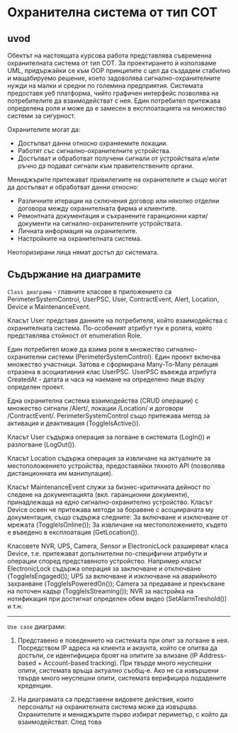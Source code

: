 # Охранителна система от тип СОТ

## uvod

Обектът на настоящата курсова работа представлява съвременна охранителната система от тип СОТ. За проектирането ѝ използваме UML, придържайки се към OOP принципите с цел да създадем стабилно и мащабируемо решение, което задоволява сигнално-охранителните нужди на малки и средни по големина предприятия. Системата предоставя уеб платформа, чийто графичен интерфейс позволява на потребителите да взаимодействат с нея. Един потребител притежава определена роля и може да е замесен в експлоатацията на множество системи за сигурност.

Охранителите могат да:

- Достъпват данни относно охраняемите локации.
- Работят със сигнално-охранителните устройства.
- Достъпват и обработват получени сигнали от устройствата и/или ръчно да подават сигнали към правителствените органи.

Мениджърите притежават привилегиите на охранителите и също могат да достъпват и обработват данни относно:

- Различните итерации на сключения договор или няколко отделни договора между охранителната фирма и клиентите.
- Ремонтната документация и съхранените гаранционни карти/документи на сигнално-охранителните устройствата.
- Личната информация на охранителите.
- Настройките на охранителната система.

Неоторизирани лица нямат достъп до системата.

## Съдържание на диаграмите

`Class диаграма` - главните класове в приложението са PerimeterSystemControl, UserPSC, User, ContractEvent, Alert, Location, Device и MaintenanceEvent.

Класът User представя данните на потребителя, който взаимодейства с охранителната система. По-особеният атрибут тук е ролята, която представлява стойност от enumeration Role.

Един потребител може да взима роля в множество сигнално-охранителни системи (PerimeterSystemControl). Един проект включва множество участници. Затова е сформирана Many-To-Many релация отразена в асоциативния клас UserPSC.
UserPSC въвежда атрибутa CreatedAt - датата и часа на наемане на определено лице върху определен проект.

Една охранителна система взаимодейства (CRUD операции) с множество сигнали /Alert/, локации /Location/ и договори /ContractEvent/. PerimeterSystemControl също притежава метод за активация и деактивация (ToggleIsActive()).

Класът User съдържа операция за логване в системата (LogIn()) и разлогване (LogOut()).

Класът Location съдържа операция за извличане на актуалните за местоположението устройства, предоставяйки тяхното API (позволява дистанционната им манипулация).

Класът MaintenanceEvent служи за бизнес-критичната дейност по следене на документацията (вкл. гаранционни документи), принадлежаща на едно сигнално-охранително устройство.
Класът Device освен че притежава методи за боравене с асоциираната му документация, също съдържа следните: За включване и изключване от мрежата (ToggleIsOnline()); За извличане на местоположението, където е въведено в експлоатация (GetLocation()).

Класовете NVR, UPS, Camera, Sensor и ElectronicLock разширяват класа Device, т.е. притежават допълнителни по-специфични атрибути и операции според представяното устройство. Например класът ElectronicLock съдържа операция за заключване и отключване (ToggleIsEngaged()); UPS за включване и изключване на аварийното захранване (ToggleIsPoweredOn()); Camera за предаване и прекъсване на поточен кадър (ToggleIsStreaming()); NVR за настройка на нотификация при достигнат определен обем видео (SetAlarmTreshold()) и т.н.

---

`Use case` диаграми:

1. Представено е поведението на системата при опит за логване в нея. Посредством IP адреса на клиента и акаунта, който се опитва да достъпи, се идентифицира броят на опитите за влизане (IP Address-based + Account-based tracking). При твърде много неуспешни опити, системата връща актуално съобщ-е. Ако не са извършени твърде много неуспешни опити, системата верифицира подадените креденции.

2. На диаграмата са представени видовете действия, които персоналът на охранителната система може да извършва. Охранителите и мениджърите първо избират периметър, с който да взаимодействат. След това

